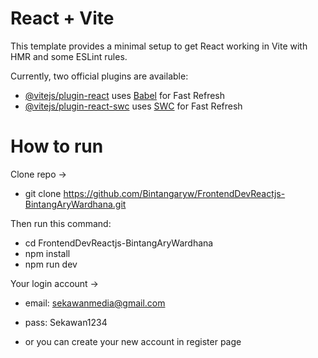 # React + Vite

This template provides a minimal setup to get React working in Vite with HMR and some ESLint rules.

Currently, two official plugins are available:

- [@vitejs/plugin-react](https://github.com/vitejs/vite-plugin-react/blob/main/packages/plugin-react/README.md) uses [Babel](https://babeljs.io/) for Fast Refresh
- [@vitejs/plugin-react-swc](https://github.com/vitejs/vite-plugin-react-swc) uses [SWC](https://swc.rs/) for Fast Refresh

# How to run
Clone repo ->
- git clone https://github.com/Bintangaryw/FrontendDevReactjs-BintangAryWardhana.git


Then run this command:
- cd FrontendDevReactjs-BintangAryWardhana
- npm install
- npm run dev



Your login account ->
- email: sekawanmedia@gmail.com
- pass: Sekawan1234


- or you can create your new account in register page
